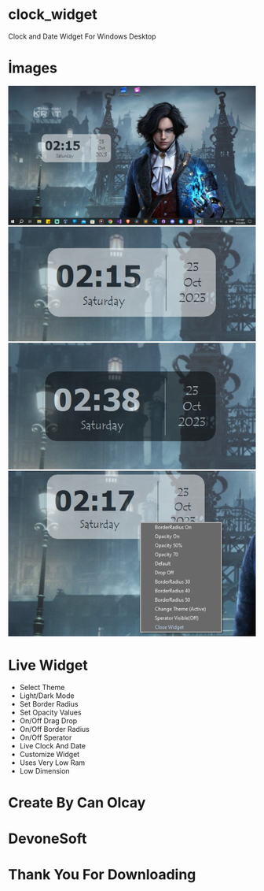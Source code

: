 # clock_widget
 Clock and Date Widget For Windows Desktop

# İmages

<img src="https://github.com/yasincanolcay/clock_widget/blob/main/Screenshot%20(299).png"/>
<br>
<img src="https://github.com/yasincanolcay/clock_widget/blob/main/Screenshot%20(301).png"/>
<br>
<img src="https://github.com/yasincanolcay/clock_widget/blob/main/Screenshot%20(303).png"/>
<br>
<img src="https://github.com/yasincanolcay/clock_widget/blob/main/Screenshot%20(304).png"/>
<br>

# Live Widget

* Select Theme
* Light/Dark Mode
* Set Border Radius
* Set Opacity Values
* On/Off Drag Drop
* On/Off Border Radius
* On/Off Sperator
* Live Clock And Date
* Customize Widget
* Uses Very Low Ram
* Low Dimension

# Create By Can Olcay

# DevoneSoft

# Thank You For Downloading
